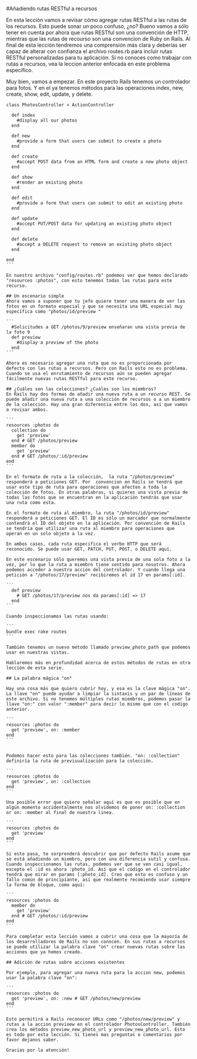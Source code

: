 #Añadiendo rutas RESTful a recursos

En esta lección vamos a revisar cómo agregar rutas RESTful a las rutas de los recursos. Esto puede sonar un poco confuso, ¿no? Bueno vamos a sólo tener en cuenta por ahora que rutas RESTful son una convención de HTTP, mientras que las rutas de recourso son una convencion de Ruby on Rails. Al final de esta lección tendremos una comprensión más clara y deberías ser capaz de alterar con confianza el archivo routes.rb para incluir rutas RESTful personalizadas para tu aplicación. Si no conoces como trabajar con rutas a recursos, vea la leccion anterior enfocada en este problema específico.

Muy bien, vamos a empezar. En este proyecto Rails tenemos un controlador para fotos. Y en el ya tenemos métodos para las operaciones index, new, create, show, edit, update, y delete.

````
class PhotosController < ActionController

  def index
    #display all our photos
  end

  def new
    #provide a form that users can submit to create a photo
  end

  def create
    #accept POST data from an HTML form and create a new photo object
  end

  def show
    #render an existing photo
  end

  def edit
    #provide a form that users can submit to edit an existing photo
  end

  def update
    #accept PUT/POST data for updating an existing photo object
  end

  def delete
    #accept a DELETE request to remove an existing photo object
  end

end
```

En nuestro archivo "config/routes.rb" podemos ver que hemos declarado "resources :photos", con esto tenemos todas las rutas para este recurso.

## Un escenario simple
Ahora vamos a suponer que tu jefe quiere tener una manera de ver las fotos en un formato especial y que se necesita una URL especial muy específica como "photos/id/preview "

```
  #Solicitudes a GET /photos/9/preview enseñaran una vista previa de la foto 9
  def preview
    #display a preview of the photo
  end
```

Ahora es necesario agregar una ruta que no es proporcionada por defecto con las rutas a recursos. Pero con Rails esto no es problema. Cuando se usa el enrutamiento de recursos aún se pueden agregar fácilmente nuevas rutas RESTful para este recurso.

## ¿Cuáles son las colecciones? ¿Cuáles son los miembros?
En Rails hay dos formas de añadir una nueva ruta a un recurso REST. Se puede añadir una nueva ruta a una colección de recursos o a un miembro de la colección. Hay una gran diferencia entre los dos, así que vamos a revisar ambos.

```
resources :photos do
  collection do
    get 'preview'
  end # GET /photos/preview
  member do
    get 'preview'
  end # GET /photos/:id/preview
end
```

En el formato de ruta a la colección,  la ruta "/photos/preview" responderá a peticiones GET. Por  convencion en Rails se tendrá que usar este tipo de ruta para operaciones que afecten a toda la colección de fotos. En otras palabras, si quieres una vista previa de todas las fotos que se encuentran en la aplicación tendrás que usar una ruta como esta.

En el formato de ruta al miembro, la ruta "/photos/id/preview" responderá a peticiones GET. El ID es sólo un marcador que normalmente contendrá el ID del objeto en la aplicación. Por convención de Rails se tendría que utilizar una ruta al miembro para operaciones que operan en un solo objeto a la vez.

En ambos casos, cada ruta especifica el verbo HTTP que será reconocido. Se puede usar GET, PATCH, PUT, POST, o DELETE aquí.

En este escenario sólo queremos una vista previa de una sola foto a la vez, por lo que la ruta a miembro tiene sentido para nosotros. Ahora podemos acceder a nuestra acción del controlador. Y cuando llega una petición a "/photos/17/preview" recibiremos el id 17 en params[:id].

```
  def preview
    # GET /photos/17/preview nos da params[:id] => 17
  end
```

Cuando inspeccionamos las rutas usando:

```
bundle exec rake routes
```

También tenemos un nuevo método llamado preview_photo_path que podemos usar en nuestras vistas.

Hablaremos más en profundidad acerca de estos métodos de rutas en otra lección de esta serie.

## La palabra mágica "on"

Hay una cosa más que quiero cubrir hoy, y esa es la clave mágica "on". La llave "on" puede ayudar a limpiar la sintaxis y un par de líneas de este archivo. Si no tenemos múltiples rutas miembros, podemos pasar la llave "on:" con valor ":member" para decir lo mismo que con el codigo anterior.

```
resources :photos do
  get 'preview', on: :member
end
```


Podemos hacer esto para las colecciones también. "on: :collection" definiría la ruta de previsualización para la colección.

```
resources :photos do
  get 'preview', on: :collection
end
```

Una posible error que quiero señalar aquí es que es posible que en algún momento accidentalmente nos olvidemos de poner on: :collection or on: :member al final de nuestra linea.

```
resources :photos do
  get 'preview'
end
```

Si esto pasa, te sorprenderá descubrir que por defecto Rails asume que se está añadiendo un miembro, pero con una diferencia sutil y confusa. Cuando inspeccionamos las rutas, podemos ver que se ven casi igual, excepto el :id es ahora :photo_id. Así que el código en el controlador tendrá que mirar en params [:photo_id]. Creo que esto es confuso y un fallo común de principiante, así que realmente recomiendo usar siempre la forma de bloque, como aquí:

```
resources :photos do
  member do
    get 'preview'
  end # GET /photos/:id/preview
end
```

Para completar esta lección vamos a cubrir una cosa que la mayoría de los desarrolladores de Rails no son conocen. En sus rutas a recursos se puede utilizar la palabra clave "on" crear nuevas rutas sobre las acciones que ya hemos creado.

## Adición de rutas sobre acciones existentes

Por ejemplo, para agregar una nueva ruta para la accion new, podemos usar la palabra clave "on":

```
resources :photos do
  get 'preview', on: :new # GET /photos/new/preview
end
```

Esto permitirá a Rails reconocer URLs como "/photos/new/preview" y rutas a la accion previoew en el controlador PhotosController. También crea los métodos preview_new_photo_url y preview_new_photo_url. Esto es todo por esta lección. Si tienes mas preguntas o comentarios por favor dejanos saber.

Gracias por la atención!